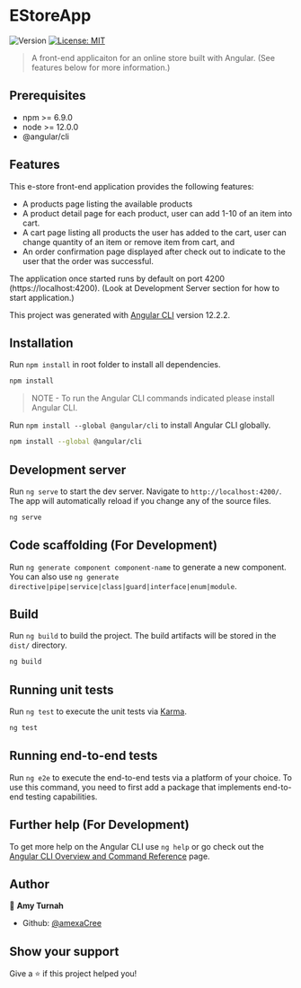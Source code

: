 # EStoreApp
![Version](https://img.shields.io/badge/version-0.0.0-blue.svg?cacheSeconds=2592000)
[![License: MIT](https://img.shields.io/badge/License-MIT-yellow.svg)](#)

> A front-end applicaiton for an online store built with Angular. (See features below for more information.)

## Prerequisites

* npm >= 6.9.0
* node >= 12.0.0
* @angular/cli

## Features

This e-store front-end application provides the following features: 
* A products page listing the available products 
* A product detail page for each product, user can add 1-10 of an item into cart. 
* A cart page listing all products the user has added to the cart, user can change quantity of an item or remove item from cart, and
* An order confirmation page displayed after check out to indicate to the user that the order was successful.

The application once started runs by default on port 4200 (https://localhost:4200). (Look at Development Server section for how to start application.) 

This project was generated with [Angular CLI](https://github.com/angular/angular-cli) version 12.2.2.

## Installation

Run `npm install` in root folder to install all dependencies.
```sh
npm install
```

> NOTE - To run the Angular CLI commands indicated please install Angular CLI.

Run `npm install --global @angular/cli` to install Angular CLI globally. 
```sh
npm install --global @angular/cli
```

## Development server

Run `ng serve` to start the dev server. Navigate to `http://localhost:4200/`. The app will automatically reload if you change any of the source files.
```sh
ng serve
```

## Code scaffolding (For Development)

Run `ng generate component component-name` to generate a new component. You can also use `ng generate directive|pipe|service|class|guard|interface|enum|module`.

## Build

Run `ng build` to build the project. The build artifacts will be stored in the `dist/` directory.
```sh
ng build
```

## Running unit tests

Run `ng test` to execute the unit tests via [Karma](https://karma-runner.github.io).
```sh
ng test
```

## Running end-to-end tests

Run `ng e2e` to execute the end-to-end tests via a platform of your choice. To use this command, you need to first add a package that implements end-to-end testing capabilities.

## Further help (For Development)

To get more help on the Angular CLI use `ng help` or go check out the [Angular CLI Overview and Command Reference](https://angular.io/cli) page.

## Author

👤 **Amy Turnah**

* Github: [@amexaCree](https://github.com/amexacree)


## Show your support

Give a ⭐️ if this project helped you!
